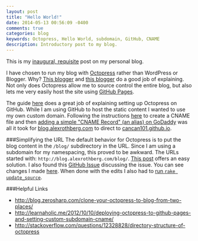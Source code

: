 ```yaml
---
layout: post
title: "Hello World!"
date: 2014-05-13 00:56:09 -0400
comments: true
categories: blog 
keywords: Octopress, Hello World, subdomain, GitHub, CNAME
description: Introductory post to my blog.
---
```

This is my [inaugural, requisite](https://en.wikipedia.org/wiki/Hello_world_program) post on my personal blog.

I have chosen to run my blog with [Octopress](http://octopress.org/) rather than WordPress or Blogger. Why? [This blogger](http://decodize.com/html/moving-from-wordpress-to-octopress/) and [this blogger](http://blog.zerilliworks.net/blog/2013/03/16/why-octopress/) do a good job of explaining. Not only does Octopress allow me to source control the entire blog, but also lets me very easily host the site using [GitHub Pages](https://pages.github.com/). 
<!-- more -->
The guide [here](http://octopress.org/docs/setup/) does a great job of explaining setting up Octopress on GitHub. While I am using GitHub to host the static content I wanted to use my own custom domain. Following the instructions [here](http://octopress.org/docs/deploying/github/#custom_domains) to create a CNAME file and then [adding a simple "CNAME Record" (an alias) on GoDaddy](http://support.godaddy.com/help/article/680/managing-dns-for-your-domain-names#cnames) was all it took for [blog.alexrothberg.com](http://blog.alexrothberg.com) to direct to [cancan101.github.io](http://cancan101.github.io).

###<a name="blog-path"></a>Simplifying the URL
The default behavior for Octopress is to put the blog content in the `/blog/` subdirectory in the URL. Since I am using a subdomain for my namespacing, this proved to be awkward. The URLs started with: `http://blog.alexrothberg.com/blog/`. [This post](http://xit0.org/2013/04/remove-redundant-slash-blog-prefix-from-octopress-website/) offers an easy solution. I also found this [GitHub Issue](https://github.com/imathis/octopress/issues/464) discussing the issue. You can see changes I made [here](https://github.com/cancan101/cancan101.github.io/commit/fa2778c349f7d60a16ed073c17702404d159206b). When done with the edits I also had to [run `rake update_source`](http://octopress.org/docs/updating/).


###Helpful Links
* http://blog.zerosharp.com/clone-your-octopress-to-blog-from-two-places/
* http://learnaholic.me/2012/10/10/deploying-octopress-to-github-pages-and-setting-custom-subdomain-cname/ 
* http://stackoverflow.com/questions/12328828/directory-structure-of-octopress
